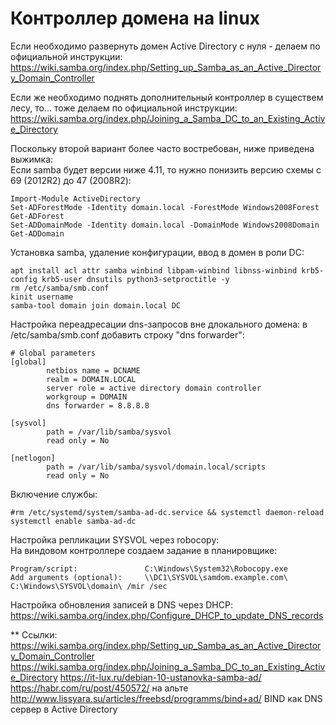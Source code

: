 # Контроллер домена на linux

Если необходимо развернуть домен Active Directory с нуля - делаем по официальной инструкции:
https://wiki.samba.org/index.php/Setting_up_Samba_as_an_Active_Directory_Domain_Controller

Если же необходимо поднять дополнительный контроллер в существем лесу, то... тоже делаем по официальной инструкции:
https://wiki.samba.org/index.php/Joining_a_Samba_DC_to_an_Existing_Active_Directory

Поскольку второй вариант более часто востребован, ниже приведена выжимка:  
Если samba будет версии ниже 4.11, то нужно понизить версию схемы с 69 (2012R2) до 47 (2008R2):
```
Import-Module ActiveDirectory
Set-ADForestMode -Identity domain.local -ForestMode Windows2008Forest
Get-ADForest
Set-ADDomainMode -Identity domain.local -DomainMode Windows2008Domain
Get-ADDomain
```
Установка samba, удаление конфигурации, ввод в домен в роли DC:  
```
apt install acl attr samba winbind libpam-winbind libnss-winbind krb5-config krb5-user dnsutils python3-setproctitle -y
rm /etc/samba/smb.conf
kinit username
samba-tool domain join domain.local DC
```
Настройка переадресации dns-запросов вне длокального домена: в /etc/samba/smb.conf добавить строку "dns forwarder":  
```
# Global parameters
[global]
        netbios name = DCNAME
        realm = DOMAIN.LOCAL
        server role = active directory domain controller
        workgroup = DOMAIN
        dns forwarder = 8.8.8.8

[sysvol]
        path = /var/lib/samba/sysvol
        read only = No

[netlogon]
        path = /var/lib/samba/sysvol/domain.local/scripts
        read only = No
```
Включение службы:  
```
#rm /etc/systemd/system/samba-ad-dc.service && systemctl daemon-reload
systemctl enable samba-ad-dc
```
Настройка репликации SYSVOL через robocopy:  
На виндовом контроллере создаем задание в планировщике:  
```
Program/script:               C:\Windows\System32\Robocopy.exe
Add arguments (optional):     \\DC1\SYSVOL\samdom.example.com\ C:\Windows\SYSVOL\domain\ /mir /sec
```
Настройка обновления записей в DNS через DHCP:
https://wiki.samba.org/index.php/Configure_DHCP_to_update_DNS_records

** Ссылки:
https://wiki.samba.org/index.php/Setting_up_Samba_as_an_Active_Directory_Domain_Controller
https://wiki.samba.org/index.php/Joining_a_Samba_DC_to_an_Existing_Active_Directory
https://it-lux.ru/debian-10-ustanovka-samba-ad/
https://habr.com/ru/post/450572/ на альте
http://www.lissyara.su/articles/freebsd/programms/bind+ad/ BIND как DNS сервер в Active Directory


